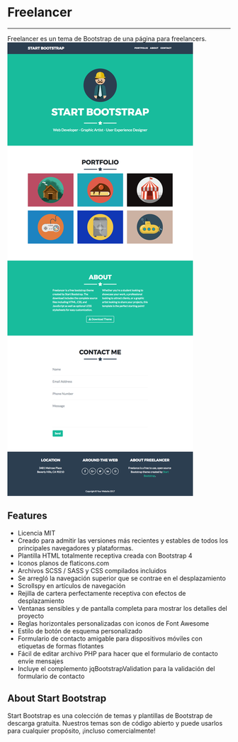 # Freelancer
_____________


Freelancer es un tema de Bootstrap de una página para freelancers.
![Freelancer Website](docs/fullpage.png)

## Features


* Licencia MIT
* Creado para admitir las versiones más recientes y estables de todos los principales navegadores y plataformas.
* Plantilla HTML totalmente receptiva creada con Bootstrap 4
* Iconos planos de flaticons.com
* Archivos SCSS / SASS y CSS compilados incluidos
* Se arregló la navegación superior que se contrae en el desplazamiento
* Scrollspy en artículos de navegación
* Rejilla de cartera perfectamente receptiva con efectos de desplazamiento
* Ventanas sensibles y de pantalla completa para mostrar los detalles del proyecto
* Reglas horizontales personalizadas con iconos de Font Awesome
* Estilo de botón de esquema personalizado
* Formulario de contacto amigable para dispositivos móviles con etiquetas de formas flotantes
* Fácil de editar archivo PHP para hacer que el formulario de contacto envíe mensajes
* Incluye el complemento jqBootstrapValidation para la validación del formulario de contacto





## About Start Bootstrap

Start  Bootstrap es una colección de temas y plantillas de Bootstrap de descarga gratuita. Nuestros temas son de código abierto y puede usarlos para cualquier propósito, ¡incluso comercialmente!


